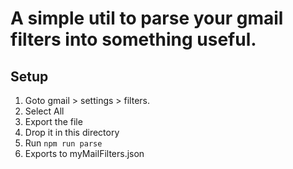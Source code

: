 # A simple util to parse your gmail filters into something useful.

## Setup 
1) Goto gmail > settings > filters.
2) Select All
3) Export the file
4) Drop it in this directory
5) Run `npm run parse`
6) Exports to myMailFilters.json